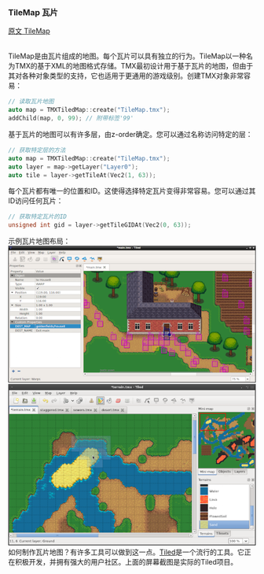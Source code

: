 ### TileMap  瓦片
[原文 TileMap](https://docs.cocos2d-x.org/cocos2d-x/v4/en/other_node_types/tilemap.html) 
<br>
<br>

TileMap是由瓦片组成的地图。每个瓦片可以具有独立的行为。TileMap以一种名为TMX的基于XML的地图格式存储。TMX最初设计用于基于瓦片的地图，但由于其对各种对象类型的支持，它也适用于更通用的游戏级别。创建TMX对象非常容易：<br>

```cpp
// 读取瓦片地图
auto map = TMXTiledMap::create("TileMap.tmx");
addChild(map, 0, 99); // 附带标签'99'
```

基于瓦片的地图可以有许多层，由z-order确定。您可以通过名称访问特定的层：<br>

```cpp
// 获取特定层的方法
auto map = TMXTiledMap::create("TileMap.tmx");
auto layer = map->getLayer("Layer0");
auto tile = layer->getTileAt(Vec2(1, 63));
```

每个瓦片都有唯一的位置和ID。这使得选择特定瓦片变得非常容易。您可以通过其ID访问任何瓦片：<br>

```cpp
// 获取特定瓦片的ID
unsigned int gid = layer->getTileGIDAt(Vec2(0, 63));
```

示例瓦片地图布局：<br>
![t1](./tilemap1.png)<br>
![t2](./tilemap2.png)<br>
如何制作瓦片地图？有许多工具可以做到这一点。[Tiled](http://mapeditor.org/)是一个流行的工具。它正在积极开发，并拥有强大的用户社区。上面的屏幕截图是实际的Tiled项目。<br>